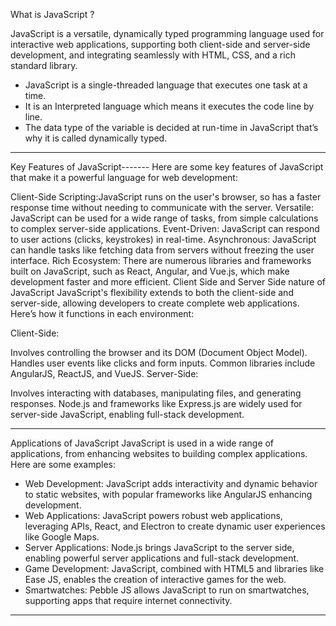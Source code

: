 What is JavaScript ?

JavaScript is a versatile, dynamically typed programming language used for interactive web applications, supporting both client-side and server-side development, and integrating seamlessly with HTML, CSS, and a rich standard library.

* JavaScript is a single-threaded language that executes one task at a time.
* It is an Interpreted language which means it executes the code line by line.
* The data type of the variable is decided at run-time in JavaScript that’s why it is called dynamically typed.

---------------------------------------------------------------------------------------------------------------------------
Key Features of JavaScript-------
Here are some key features of JavaScript that make it a powerful language for web development:

Client-Side Scripting:JavaScript runs on the user's browser, so has a faster response time without needing to communicate with the server.
Versatile: JavaScript can be used for a wide range of tasks, from simple calculations to complex server-side applications.
Event-Driven: JavaScript can respond to user actions (clicks, keystrokes) in real-time.
Asynchronous: JavaScript can handle tasks like fetching data from servers without freezing the user interface.
Rich Ecosystem: There are numerous libraries and frameworks built on JavaScript, such as React, Angular, and Vue.js, which make development faster and more efficient.
Client Side and Server Side nature of JavaScript
JavaScript's flexibility extends to both the client-side and server-side, allowing developers to create complete web applications. Here’s how it functions in each environment:

Client-Side:

Involves controlling the browser and its DOM (Document Object Model).
Handles user events like clicks and form inputs.
Common libraries include AngularJS, ReactJS, and VueJS.
Server-Side:

Involves interacting with databases, manipulating files, and generating responses.
Node.js and frameworks like Express.js are widely used for server-side JavaScript, enabling full-stack development.

---------------------------------------------------------------------------------------------------------------------------

Applications of JavaScript
JavaScript is used in a wide range of applications, from enhancing websites to building complex applications. Here are some examples:

* Web Development: JavaScript adds interactivity and dynamic behavior to static websites, with popular frameworks like AngularJS enhancing development.
* Web Applications: JavaScript powers robust web applications, leveraging APIs, React, and Electron to create dynamic user experiences like Google Maps.
* Server Applications: Node.js brings JavaScript to the server side, enabling powerful server applications and full-stack development.
* Game Development: JavaScript, combined with HTML5 and libraries like Ease JS, enables the creation of interactive games for the web.
* Smartwatches: Pebble JS allows JavaScript to run on smartwatches, supporting apps that require internet connectivity.

---------------------------------------------------------------------------------------------------------------------------
